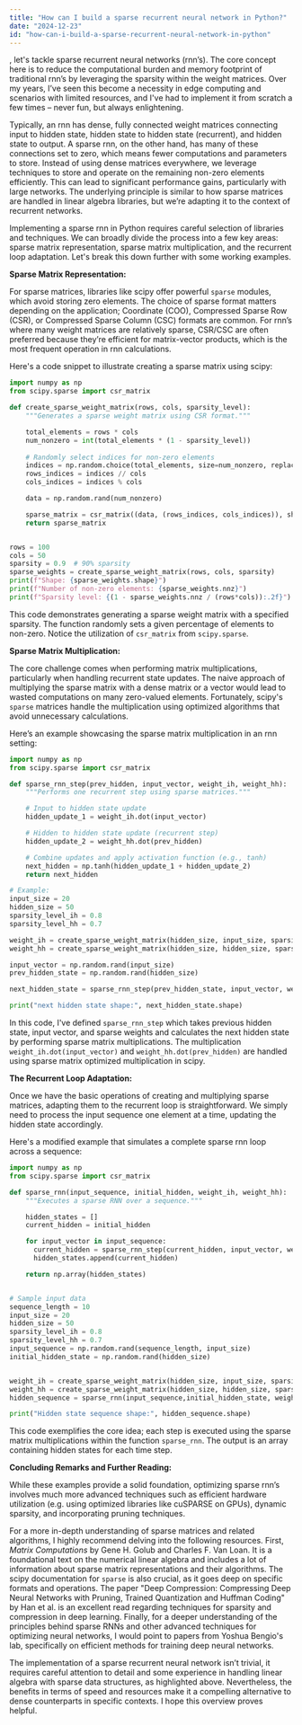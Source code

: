 ```yaml
---
title: "How can I build a sparse recurrent neural network in Python?"
date: "2024-12-23"
id: "how-can-i-build-a-sparse-recurrent-neural-network-in-python"
---
```


, let's tackle sparse recurrent neural networks (rnn’s). The core concept here is to reduce the computational burden and memory footprint of traditional rnn’s by leveraging the sparsity within the weight matrices. Over my years, I’ve seen this become a necessity in edge computing and scenarios with limited resources, and I've had to implement it from scratch a few times – never fun, but always enlightening.

Typically, an rnn has dense, fully connected weight matrices connecting input to hidden state, hidden state to hidden state (recurrent), and hidden state to output. A sparse rnn, on the other hand, has many of these connections set to zero, which means fewer computations and parameters to store. Instead of using dense matrices everywhere, we leverage techniques to store and operate on the remaining non-zero elements efficiently. This can lead to significant performance gains, particularly with large networks. The underlying principle is similar to how sparse matrices are handled in linear algebra libraries, but we’re adapting it to the context of recurrent networks.

Implementing a sparse rnn in Python requires careful selection of libraries and techniques. We can broadly divide the process into a few key areas: sparse matrix representation, sparse matrix multiplication, and the recurrent loop adaptation. Let's break this down further with some working examples.

**Sparse Matrix Representation:**

For sparse matrices, libraries like scipy offer powerful `sparse` modules, which avoid storing zero elements. The choice of sparse format matters depending on the application; Coordinate (COO), Compressed Sparse Row (CSR), or Compressed Sparse Column (CSC) formats are common. For rnn’s where many weight matrices are relatively sparse, CSR/CSC are often preferred because they’re efficient for matrix-vector products, which is the most frequent operation in rnn calculations.

Here's a code snippet to illustrate creating a sparse matrix using scipy:

```python
import numpy as np
from scipy.sparse import csr_matrix

def create_sparse_weight_matrix(rows, cols, sparsity_level):
    """Generates a sparse weight matrix using CSR format."""

    total_elements = rows * cols
    num_nonzero = int(total_elements * (1 - sparsity_level))
    
    # Randomly select indices for non-zero elements
    indices = np.random.choice(total_elements, size=num_nonzero, replace=False)
    rows_indices = indices // cols
    cols_indices = indices % cols

    data = np.random.rand(num_nonzero)

    sparse_matrix = csr_matrix((data, (rows_indices, cols_indices)), shape=(rows, cols))
    return sparse_matrix


rows = 100
cols = 50
sparsity = 0.9  # 90% sparsity
sparse_weights = create_sparse_weight_matrix(rows, cols, sparsity)
print(f"Shape: {sparse_weights.shape}")
print(f"Number of non-zero elements: {sparse_weights.nnz}")
print(f"Sparsity level: {(1 - sparse_weights.nnz / (rows*cols)):.2f}")
```

This code demonstrates generating a sparse weight matrix with a specified sparsity. The function randomly sets a given percentage of elements to non-zero. Notice the utilization of `csr_matrix` from `scipy.sparse`.

**Sparse Matrix Multiplication:**

The core challenge comes when performing matrix multiplications, particularly when handling recurrent state updates. The naive approach of multiplying the sparse matrix with a dense matrix or a vector would lead to wasted computations on many zero-valued elements. Fortunately, scipy's `sparse` matrices handle the multiplication using optimized algorithms that avoid unnecessary calculations.

Here’s an example showcasing the sparse matrix multiplication in an rnn setting:

```python
import numpy as np
from scipy.sparse import csr_matrix

def sparse_rnn_step(prev_hidden, input_vector, weight_ih, weight_hh):
    """Performs one recurrent step using sparse matrices."""

    # Input to hidden state update
    hidden_update_1 = weight_ih.dot(input_vector)

    # Hidden to hidden state update (recurrent step)
    hidden_update_2 = weight_hh.dot(prev_hidden)

    # Combine updates and apply activation function (e.g., tanh)
    next_hidden = np.tanh(hidden_update_1 + hidden_update_2)
    return next_hidden

# Example:
input_size = 20
hidden_size = 50
sparsity_level_ih = 0.8
sparsity_level_hh = 0.7

weight_ih = create_sparse_weight_matrix(hidden_size, input_size, sparsity_level_ih)
weight_hh = create_sparse_weight_matrix(hidden_size, hidden_size, sparsity_level_hh)

input_vector = np.random.rand(input_size)
prev_hidden_state = np.random.rand(hidden_size)

next_hidden_state = sparse_rnn_step(prev_hidden_state, input_vector, weight_ih, weight_hh)

print("next hidden state shape:", next_hidden_state.shape)
```

In this code, I've defined `sparse_rnn_step` which takes previous hidden state, input vector, and sparse weights and calculates the next hidden state by performing sparse matrix multiplications. The multiplication `weight_ih.dot(input_vector)` and `weight_hh.dot(prev_hidden)` are handled using sparse matrix optimized multiplication in scipy.

**The Recurrent Loop Adaptation:**

Once we have the basic operations of creating and multiplying sparse matrices, adapting them to the recurrent loop is straightforward. We simply need to process the input sequence one element at a time, updating the hidden state accordingly.

Here's a modified example that simulates a complete sparse rnn loop across a sequence:

```python
import numpy as np
from scipy.sparse import csr_matrix

def sparse_rnn(input_sequence, initial_hidden, weight_ih, weight_hh):
    """Executes a sparse RNN over a sequence."""

    hidden_states = []
    current_hidden = initial_hidden

    for input_vector in input_sequence:
      current_hidden = sparse_rnn_step(current_hidden, input_vector, weight_ih, weight_hh)
      hidden_states.append(current_hidden)

    return np.array(hidden_states)


# Sample input data
sequence_length = 10
input_size = 20
hidden_size = 50
sparsity_level_ih = 0.8
sparsity_level_hh = 0.7
input_sequence = np.random.rand(sequence_length, input_size)
initial_hidden_state = np.random.rand(hidden_size)


weight_ih = create_sparse_weight_matrix(hidden_size, input_size, sparsity_level_ih)
weight_hh = create_sparse_weight_matrix(hidden_size, hidden_size, sparsity_level_hh)
hidden_sequence = sparse_rnn(input_sequence,initial_hidden_state, weight_ih, weight_hh)

print("Hidden state sequence shape:", hidden_sequence.shape)
```

This code exemplifies the core idea; each step is executed using the sparse matrix multiplications within the function `sparse_rnn`. The output is an array containing hidden states for each time step.

**Concluding Remarks and Further Reading:**

While these examples provide a solid foundation, optimizing sparse rnn’s involves much more advanced techniques such as efficient hardware utilization (e.g. using optimized libraries like cuSPARSE on GPUs), dynamic sparsity, and incorporating pruning techniques.

For a more in-depth understanding of sparse matrices and related algorithms, I highly recommend delving into the following resources. First, *Matrix Computations* by Gene H. Golub and Charles F. Van Loan. It is a foundational text on the numerical linear algebra and includes a lot of information about sparse matrix representations and their algorithms. The scipy documentation for `sparse` is also crucial, as it goes deep on specific formats and operations. The paper "Deep Compression: Compressing Deep Neural Networks with Pruning, Trained Quantization and Huffman Coding" by Han et al. is an excellent read regarding techniques for sparsity and compression in deep learning. Finally, for a deeper understanding of the principles behind sparse RNNs and other advanced techniques for optimizing neural networks, I would point to papers from Yoshua Bengio's lab, specifically on efficient methods for training deep neural networks.

The implementation of a sparse recurrent neural network isn’t trivial, it requires careful attention to detail and some experience in handling linear algebra with sparse data structures, as highlighted above. Nevertheless, the benefits in terms of speed and resources make it a compelling alternative to dense counterparts in specific contexts. I hope this overview proves helpful.
